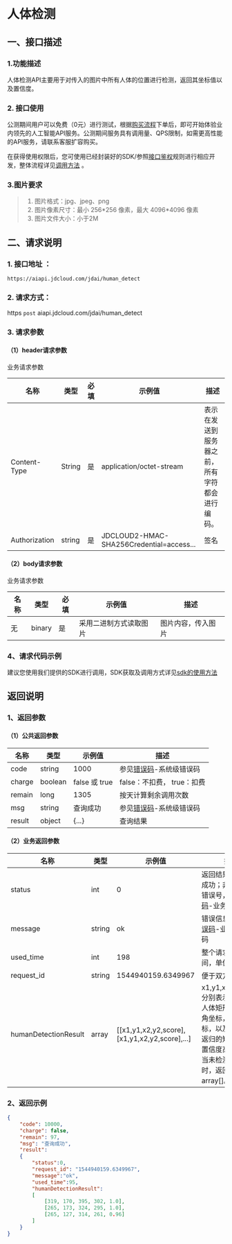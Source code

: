 # 人体检测

## 一、接口描述 

### 1.功能描述
人体检测API主要用于对传入的图片中所有人体的位置进行检测，返回其坐标值以及置信度。

### 2. 接口使用 

公测期间用户可以免费（0元）进行测试，根据[购买流程](../Pricing/Purchase-Process.md)下单后，即可开始体验业内领先的人工智能API服务。公测期间服务具有调用量、QPS限制，如需更高性能的API服务，请联系客服扩容购买。

在获得使用权限后，您可使用已经封装好的SDK/参照[接口鉴权](../Operation-Guide/Authentication.md)规则进行相应开发，整体流程详见[调用方法](../Operation-Guide/call-methods.md)  。

### 3.图片要求

> 1. 图片格式：jpg、jpeg、png
> 2. 图片像素尺寸：最小 256\*256 像素，最大 4096\*4096 像素
> 3. 图片文件大小：小于2M

## 二、请求说明

### 1. 接口地址 ：

```
https://aiapi.jdcloud.com/jdai/human_detect
```

### 2. 请求方式：
  
https `post` aiapi.jdcloud.com/jdai/human_detect

### 3. 请求参数  

#### （1）header请求参数
业务请求参数

名称  | 类型  | 必填  | 示例值  | 描述
------|-----|-----|-----|-----
Content-Type | String | 是 | application/octet-stream| 表示在发送到服务器之前，所有字符都会进行编码。
Authorization  | string  | 是  | JDCLOUD2-HMAC-SHA256Credential=access...  | 签名

#### （2）body请求参数
业务请求参数

名称  | 类型  | 必填  | 示例值  | 描述
------|-----|-----|-----|-----
无  | binary  | 是  | 采用二进制方式读取图片  | 图片内容，传入图片


### 4、请求代码示例
建议您使用我们提供的SDK进行调用，SDK获取及调用方式详见[sdk的使用方法](../Operation-Guide/Use-Sdk.md)
 
## 返回说明

### 1、返回参数
#### （1）公共返回参数

名称  | 类型  | 示例值  | 描述
------|-----|-----|-----
code  | string  | 1000  | 参见[错误码](Error-Code.md)-系统级错误码
charge  | boolean  | false 或 true  | false：不扣费， true：扣费
remain  | long  | 1305  | 按天计算剩余调用次数
msg  | string  | 查询成功  | 参见[错误码](Error-Code.md)-系统级错误码
result  | object  | {...}  | 查询结果


#### （2）业务返回参数

名称  | 类型  | 示例值  | 描述
------|-----|-----|-----
status  | int  | 0  | 返回结果，0表示成功；非0为对应错误号，参见[错误码](Error-Code.md)-业务级错误码
message  | string  | ok  | 错误信息，参见[错误码](Error-Code.md)-业务级错误码
used_time  | int  | 198  | 整个请求花费的时间，单位为毫秒
request_id  | string  | 1544940159.6349967  | 便于双方定位问题
humanDetectionResult  | array  | [[x1,y1,x2,y2,score],[x1,y1,x2,y2,score],...]  | x1,y1,x2,y2,score分别表示预测出的人体矩形框的左上角坐标，右下角坐标，以及置信度。返归的矩形框按照置信度高低排序，当未检测到人体时，返回空array[]。 

### 2、返回示例

```Json
{
    "code": 10000, 
    "charge": false,
    "remain": 97,
    "msg": "查询成功",
    "result": 
    {
    	"status":0,
    	"request_id": "1544940159.6349967",
        "message":"ok",
        "used_time":95,
        "humanDetectionResult":
        [
            [319, 170, 395, 302, 1.0],
            [265, 173, 324, 295, 1.0],
            [265, 127, 314, 261, 0.96]
        ]    
    }
}
```
